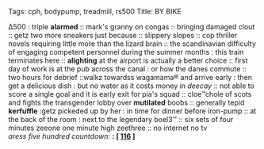 Tags: cph, bodypump, treadmill, rs500
Title: BY BIKE
  
∆500 : triple **alarmed** :: mark's granny on congas :: bringing damaged clout :: getz two more sneakers just because :: slippery slopes :: cop thriller novels requiring little more than the lizard brain :: the scandinavian difficulty of engaging competent personnel during the summer months : this train terminates here :: **alighting** at the airport is actually a better choice :: first day of work is at the pub across the canal : or how the danes commute :: two hours for debrief ::walkz towardss wagamama® and arrive early : then get a delicious dish : but no water as it costs money in _deecay_ :: not able to score a single goal and it is early exit for pia's squad :: cloe™chole of scots and fights the transgender lobby over **mutilated** boobs :: generally tepid **kerfuffle** :getz pickeded up by her : in time for dinner before iron-pump :: at the back of the room : next to the legendary boel3™ :: six sets of four minutes zeeone one minute high zeethree :: no internet no tv  
_aress five hundred countdown:_ **:  [ [116](https://www.allmusic.com/album/disintegration-mw0000203095) ]**  
